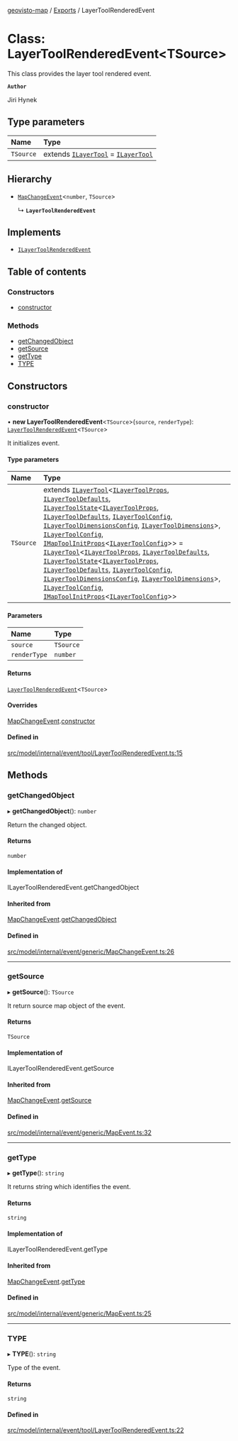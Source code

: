 [geovisto-map](../README.md) / [Exports](../modules.md) / LayerToolRenderedEvent

# Class: LayerToolRenderedEvent\<TSource\>

This class provides the layer tool rendered event.

**`Author`**

Jiri Hynek

## Type parameters

| Name | Type |
| :------ | :------ |
| `TSource` | extends [`ILayerTool`](../interfaces/ILayerTool.md) = [`ILayerTool`](../interfaces/ILayerTool.md) |

## Hierarchy

- [`MapChangeEvent`](MapChangeEvent.md)\<`number`, `TSource`\>

  ↳ **`LayerToolRenderedEvent`**

## Implements

- [`ILayerToolRenderedEvent`](../modules.md#ilayertoolrenderedevent)

## Table of contents

### Constructors

- [constructor](LayerToolRenderedEvent.md#constructor)

### Methods

- [getChangedObject](LayerToolRenderedEvent.md#getchangedobject)
- [getSource](LayerToolRenderedEvent.md#getsource)
- [getType](LayerToolRenderedEvent.md#gettype)
- [TYPE](LayerToolRenderedEvent.md#type)

## Constructors

### constructor

• **new LayerToolRenderedEvent**\<`TSource`\>(`source`, `renderType`): [`LayerToolRenderedEvent`](LayerToolRenderedEvent.md)\<`TSource`\>

It initializes event.

#### Type parameters

| Name | Type |
| :------ | :------ |
| `TSource` | extends [`ILayerTool`](../interfaces/ILayerTool.md)\<[`ILayerToolProps`](../modules.md#ilayertoolprops), [`ILayerToolDefaults`](../interfaces/ILayerToolDefaults.md), [`ILayerToolState`](../interfaces/ILayerToolState.md)\<[`ILayerToolProps`](../modules.md#ilayertoolprops), [`ILayerToolDefaults`](../interfaces/ILayerToolDefaults.md), [`ILayerToolConfig`](../modules.md#ilayertoolconfig), [`ILayerToolDimensionsConfig`](../modules.md#ilayertooldimensionsconfig), [`ILayerToolDimensions`](../modules.md#ilayertooldimensions)\>, [`ILayerToolConfig`](../modules.md#ilayertoolconfig), [`IMapToolInitProps`](../modules.md#imaptoolinitprops)\<[`ILayerToolConfig`](../modules.md#ilayertoolconfig)\>\> = [`ILayerTool`](../interfaces/ILayerTool.md)\<[`ILayerToolProps`](../modules.md#ilayertoolprops), [`ILayerToolDefaults`](../interfaces/ILayerToolDefaults.md), [`ILayerToolState`](../interfaces/ILayerToolState.md)\<[`ILayerToolProps`](../modules.md#ilayertoolprops), [`ILayerToolDefaults`](../interfaces/ILayerToolDefaults.md), [`ILayerToolConfig`](../modules.md#ilayertoolconfig), [`ILayerToolDimensionsConfig`](../modules.md#ilayertooldimensionsconfig), [`ILayerToolDimensions`](../modules.md#ilayertooldimensions)\>, [`ILayerToolConfig`](../modules.md#ilayertoolconfig), [`IMapToolInitProps`](../modules.md#imaptoolinitprops)\<[`ILayerToolConfig`](../modules.md#ilayertoolconfig)\>\> |

#### Parameters

| Name | Type |
| :------ | :------ |
| `source` | `TSource` |
| `renderType` | `number` |

#### Returns

[`LayerToolRenderedEvent`](LayerToolRenderedEvent.md)\<`TSource`\>

#### Overrides

[MapChangeEvent](MapChangeEvent.md).[constructor](MapChangeEvent.md#constructor)

#### Defined in

[src/model/internal/event/tool/LayerToolRenderedEvent.ts:15](https://github.com/geovisto/geovisto-map/blob/e22d774889dbc28cc1ec62933ecf6bab6690f172/src/model/internal/event/tool/LayerToolRenderedEvent.ts#L15)

## Methods

### getChangedObject

▸ **getChangedObject**(): `number`

Return the changed object.

#### Returns

`number`

#### Implementation of

ILayerToolRenderedEvent.getChangedObject

#### Inherited from

[MapChangeEvent](MapChangeEvent.md).[getChangedObject](MapChangeEvent.md#getchangedobject)

#### Defined in

[src/model/internal/event/generic/MapChangeEvent.ts:26](https://github.com/geovisto/geovisto-map/blob/e22d774889dbc28cc1ec62933ecf6bab6690f172/src/model/internal/event/generic/MapChangeEvent.ts#L26)

___

### getSource

▸ **getSource**(): `TSource`

It return source map object of the event.

#### Returns

`TSource`

#### Implementation of

ILayerToolRenderedEvent.getSource

#### Inherited from

[MapChangeEvent](MapChangeEvent.md).[getSource](MapChangeEvent.md#getsource)

#### Defined in

[src/model/internal/event/generic/MapEvent.ts:32](https://github.com/geovisto/geovisto-map/blob/e22d774889dbc28cc1ec62933ecf6bab6690f172/src/model/internal/event/generic/MapEvent.ts#L32)

___

### getType

▸ **getType**(): `string`

It returns string which identifies the event.

#### Returns

`string`

#### Implementation of

ILayerToolRenderedEvent.getType

#### Inherited from

[MapChangeEvent](MapChangeEvent.md).[getType](MapChangeEvent.md#gettype)

#### Defined in

[src/model/internal/event/generic/MapEvent.ts:25](https://github.com/geovisto/geovisto-map/blob/e22d774889dbc28cc1ec62933ecf6bab6690f172/src/model/internal/event/generic/MapEvent.ts#L25)

___

### TYPE

▸ **TYPE**(): `string`

Type of the event.

#### Returns

`string`

#### Defined in

[src/model/internal/event/tool/LayerToolRenderedEvent.ts:22](https://github.com/geovisto/geovisto-map/blob/e22d774889dbc28cc1ec62933ecf6bab6690f172/src/model/internal/event/tool/LayerToolRenderedEvent.ts#L22)
